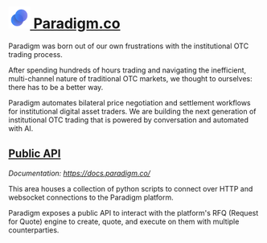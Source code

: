 # [<img src="logo.png" width="43" height="43"> Paradigm.co](https://www.paradigm.co/)

Paradigm was born out of our own frustrations with the institutional OTC trading process.

After spending hundreds of hours trading and navigating the inefficient, multi-channel nature of traditional OTC markets, we thought to ourselves: there has to be a better way.

Paradigm automates bilateral price negotiation and settlement workflows for
institutional digital asset traders. We are building the next generation of institutional OTC trading that is powered by conversation and automated with AI.


## [Public API](./api)

*Documentation: https://docs.paradigm.co/*

This area houses a collection of python scripts to connect over HTTP and websocket connections to the Paradigm platform.

Paradigm exposes a public API to interact with the platform's RFQ (Request for
Quote) engine to create, quote, and execute on them with multiple counterparties.
